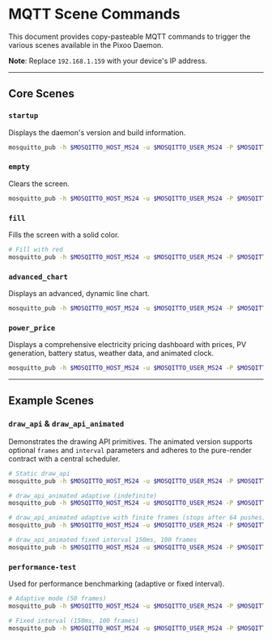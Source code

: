 # MQTT Scene Commands

This document provides copy-pasteable MQTT commands to trigger the various scenes
available in the Pixoo Daemon.

**Note**: Replace `192.168.1.159` with your device's IP address.

---

## Core Scenes

### `startup`

Displays the daemon's version and build information.

```bash
mosquitto_pub -h $MOSQITTO_HOST_MS24 -u $MOSQITTO_USER_MS24 -P $MOSQITTO_PASS_MS24 -t "pixoo/192.168.1.159/state/upd" -m '{"scene":"startup"}'
```

### `empty`

Clears the screen.

```bash
mosquitto_pub -h $MOSQITTO_HOST_MS24 -u $MOSQITTO_USER_MS24 -P $MOSQITTO_PASS_MS24 -t "pixoo/192.168.1.159/state/upd" -m '{"scene":"empty"}'
```

### `fill`

Fills the screen with a solid color.

```bash
# Fill with red
mosquitto_pub -h $MOSQITTO_HOST_MS24 -u $MOSQITTO_USER_MS24 -P $MOSQITTO_PASS_MS24 -t "pixoo/192.168.1.159/state/upd" -m '{"scene":"fill","color":[255,0,0,255]}'
```

### `advanced_chart`

Displays an advanced, dynamic line chart.

```bash
mosquitto_pub -h $MOSQITTO_HOST_MS24 -u $MOSQITTO_USER_MS24 -P $MOSQITTO_PASS_MS24 -t "pixoo/192.168.1.159/state/upd" -m '{"scene":"advanced_chart"}'
```

### `power_price`

Displays a comprehensive electricity pricing dashboard with prices, PV generation, battery status, weather data, and animated clock.

```bash
mosquitto_pub -h $MOSQITTO_HOST_MS24 -u $MOSQITTO_USER_MS24 -P $MOSQITTO_PASS_MS24 -t "pixoo/192.168.1.159/state/upd" -m '{"scene":"power_price","powerPriceData":{"data":{"2025-01-20-14":{"currentCentPrice":25.5},"2025-01-20-15":{"currentCentPrice":23.2}}},"currentCentPrice":24.7,"dailyPvDataActual":[1500,1800,2100],"pvHourlyYieldPrediction":[1600,1900,2200],"batteryStatus":{"USOC":85,"BatteryCharging":false,"BatteryDischarging":true},"uviData":{"currentUvi":[null,5,7]},"enableAnimation":true}'
```

---

## Example Scenes

### `draw_api` & `draw_api_animated`

Demonstrates the drawing API primitives. The animated version supports optional
`frames` and `interval` parameters and adheres to the pure-render contract
with a central scheduler.

```bash
# Static draw_api
mosquitto_pub -h $MOSQITTO_HOST_MS24 -u $MOSQITTO_USER_MS24 -P $MOSQITTO_PASS_MS24 -t "pixoo/192.168.1.159/state/upd" -m '{"scene":"draw_api"}'

# draw_api_animated adaptive (indefinite)
mosquitto_pub -h $MOSQITTO_HOST_MS24 -u $MOSQITTO_USER_MS24 -P $MOSQITTO_PASS_MS24 -t "pixoo/192.168.1.159/state/upd" -m '{"scene":"draw_api_animated"}'

# draw_api_animated adaptive with finite frames (stops after 64 pushes)
mosquitto_pub -h $MOSQITTO_HOST_MS24 -u $MOSQITTO_USER_MS24 -P $MOSQITTO_PASS_MS24 -t "pixoo/192.168.1.159/state/upd" -m '{"scene":"draw_api_animated","frames":64}'

# draw_api_animated fixed interval 150ms, 100 frames
mosquitto_pub -h $MOSQITTO_HOST_MS24 -u $MOSQITTO_USER_MS24 -P $MOSQITTO_PASS_MS24 -t "pixoo/192.168.1.159/state/upd" -m '{"scene":"draw_api_animated","interval":150,"frames":100}'
```

### `performance-test`

Used for performance benchmarking (adaptive or fixed interval).

```bash
# Adaptive mode (50 frames)
mosquitto_pub -h $MOSQITTO_HOST_MS24 -u $MOSQITTO_USER_MS24 -P $MOSQITTO_PASS_MS24 -t "pixoo/192.168.1.159/state/upd" -m '{"scene":"performance-test","frames":50}'

# Fixed interval (150ms, 100 frames)
mosquitto_pub -h $MOSQITTO_HOST_MS24 -u $MOSQITTO_USER_MS24 -P $MOSQITTO_PASS_MS24 -t "pixoo/192.168.1.159/state/upd" -m '{"scene":"performance-test","interval":150,"frames":100}'
```
